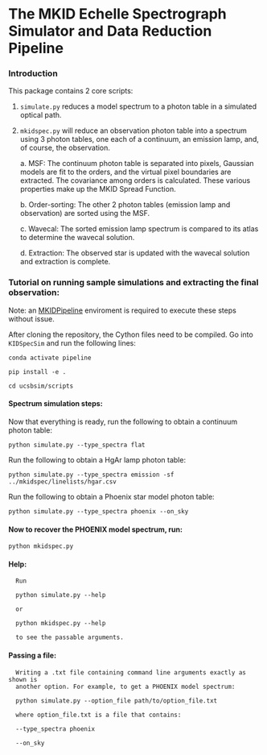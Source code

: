 # The MKID Echelle Spectrograph Simulator and Data Reduction Pipeline
### Introduction

This package contains 2 core scripts:
1) `simulate.py` reduces a model spectrum to a photon table in a simulated optical path.

2) `mkidspec.py` will reduce an observation photon table into a spectrum using 3 photon tables, one each of a continuum, an emission lamp, and, of course, the observation.
   
     a. MSF: The continuum photon table is separated into pixels, Gaussian models are fit to the orders, and the virtual
        pixel boundaries are extracted. The covariance among orders is calculated. These various properties make up the
        MKID Spread Function.
   
     b. Order-sorting: The other 2 photon tables (emission lamp and observation) are sorted using the MSF.
   
     c. Wavecal: The sorted emission lamp spectrum is compared to its atlas to determine the wavecal solution.
   
     d. Extraction: The observed star is updated with the wavecal solution and extraction is complete.

### Tutorial on running sample simulations and extracting the final observation:

Note: an [MKIDPipeline](https://github.com/MazinLab/MKIDPipeline) enviroment is required to execute these steps without issue.

After cloning the repository, the Cython files need to be compiled. Go into `KIDSpecSim` and run the following lines: 

`conda activate pipeline`

`pip install -e .`

`cd ucsbsim/scripts`


#### Spectrum simulation steps:

Now that everything is ready, run the following to obtain a continuum photon table:

`python simulate.py --type_spectra flat`

Run the following to obtain a HgAr lamp photon table:

`python simulate.py --type_spectra emission -sf ../mkidspec/linelists/hgar.csv`

Run the following to obtain a Phoenix star model photon table:

`python simulate.py --type_spectra phoenix --on_sky`


#### Now to recover the PHOENIX model spectrum, run:

`python mkidspec.py`


   #### Help: 
      
      Run
      
      python simulate.py --help
      
      or
      
      python mkidspec.py --help
      
      to see the passable arguments.


   #### Passing a file:
   
      Writing a .txt file containing command line arguments exactly as shown is 
      another option. For example, to get a PHOENIX model spectrum:

      python simulate.py --option_file path/to/option_file.txt

      where option_file.txt is a file that contains:

      --type_spectra phoenix

      --on_sky
